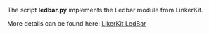 The script **ledbar.py** implements the Ledbar module from LinkerKit.

More details can be found here: [LikerKit LedBar](http://www.linkerkit.de/index.php?title=LK-LEDM)